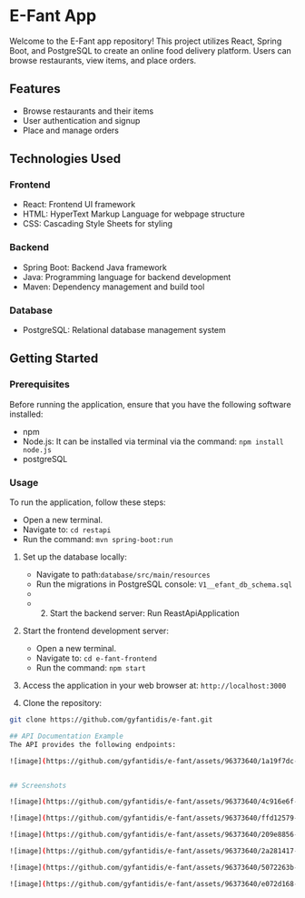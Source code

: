 # E-Fant App

Welcome to the E-Fant app repository! This project utilizes React, Spring Boot, and PostgreSQL to create an online food delivery platform. Users can browse restaurants, view items, and place orders.

## Features

- Browse restaurants and their items
- User authentication and signup
- Place and manage orders


## Technologies Used

### Frontend
- React: Frontend UI framework
- HTML: HyperText Markup Language for webpage structure
- CSS: Cascading Style Sheets for styling

### Backend
- Spring Boot: Backend Java framework
- Java: Programming language for backend development
- Maven: Dependency management and build tool

### Database
- PostgreSQL: Relational database management system

  

## Getting Started

### Prerequisites
Before running the application, ensure that you have the following software installed:
- npm
- Node.js: It can be installed via terminal via the command: `npm install node.js`
- postgreSQL

### Usage
To run the application, follow these steps:
- Open a new terminal.
- Navigate to: `cd restapi`
- Run the command: `mvn spring-boot:run`

  
1. Set up the database locally: 
    - Navigate to path:`database/src/main/resources`
    - Run the migrations in PostgreSQL console: `V1__efant_db_schema.sql`
    - 
    - 2. Start the backend server:
   Run ReastApiApplication  

3. Start the frontend development server:
    - Open a new terminal.
    - Navigate to: `cd e-fant-frontend`
    - Run the command: `npm start`

3. Access the application in your web browser at: `http://localhost:3000`

1. Clone the repository:

```sh
git clone https://github.com/gyfantidis/e-fant.git

## API Documentation Example
The API provides the following endpoints:

![image](https://github.com/gyfantidis/e-fant/assets/96373640/1a19f7dc-f410-47f2-9747-81a911b7db8a)


## Screenshots

![image](https://github.com/gyfantidis/e-fant/assets/96373640/4c916e6f-1b9d-4092-833d-54aeef0c4705)

![image](https://github.com/gyfantidis/e-fant/assets/96373640/ffd12579-3b4e-4531-8fab-4420d7f95561)

![image](https://github.com/gyfantidis/e-fant/assets/96373640/209e8856-85d0-4af3-b8fc-7bae6797c69b)

![image](https://github.com/gyfantidis/e-fant/assets/96373640/2a281417-4b77-4214-9f3f-1dac559deb0d)

![image](https://github.com/gyfantidis/e-fant/assets/96373640/5072263b-979c-4de1-95cf-3c97510fa414)

![image](https://github.com/gyfantidis/e-fant/assets/96373640/e072d168-29a1-401a-9734-8edfabb4f25e)












